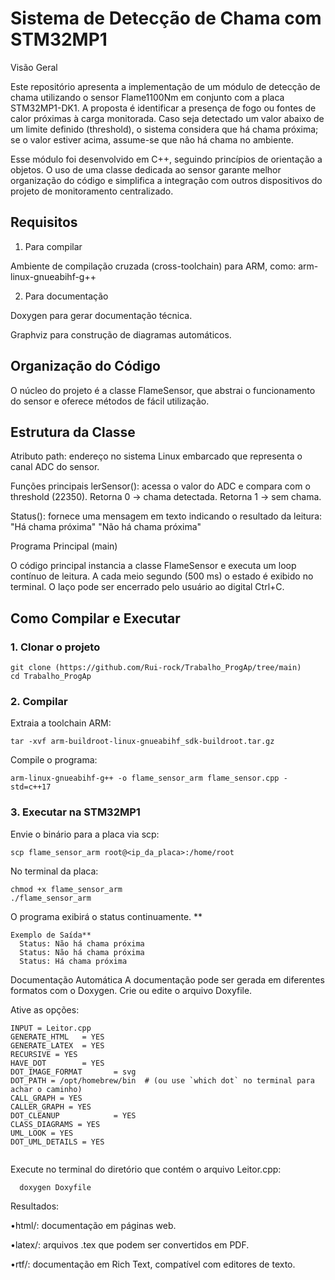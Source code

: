 # Sistema de Detecção de Chama com STM32MP1
Visão Geral

  Este repositório apresenta a implementação de um módulo de detecção de chama utilizando o sensor Flame1100Nm em conjunto com a placa STM32MP1-DK1.
A proposta é identificar a presença de fogo ou fontes de calor próximas à carga monitorada. Caso seja detectado um valor abaixo de um limite definido (threshold), o sistema considera que há chama próxima; se o valor estiver acima, assume-se que não há chama no ambiente.

  Esse módulo foi desenvolvido em C++, seguindo princípios de orientação a objetos. O uso de uma classe dedicada ao sensor garante melhor organização do código e simplifica a integração com outros dispositivos do projeto de monitoramento centralizado.

## **Requisitos**
1) Para compilar

Ambiente de compilação cruzada (cross-toolchain) para ARM, como:
arm-linux-gnueabihf-g++

2) Para documentação

Doxygen para gerar documentação técnica.

Graphviz para construção de diagramas automáticos.

## **Organização do Código**

O núcleo do projeto é a classe FlameSensor, que abstrai o funcionamento do sensor e oferece métodos de fácil utilização.

## **Estrutura da Classe**

Atributo
  path: endereço no sistema Linux embarcado que representa o canal ADC do sensor.

Funções principais
  lerSensor(): acessa o valor do ADC e compara com o threshold (22350).
  Retorna 0 → chama detectada.
  Retorna 1 → sem chama.

Status(): fornece uma mensagem em texto indicando o resultado da leitura:
  "Há chama próxima"
  "Não há chama próxima"

Programa Principal (main)

O código principal instancia a classe FlameSensor e executa um loop contínuo de leitura.
A cada meio segundo (500 ms) o estado é exibido no terminal.
O laço pode ser encerrado pelo usuário ao digital Ctrl+C.

## **Como Compilar e Executar**
### **1. Clonar o projeto**
```
git clone (https://github.com/Rui-rock/Trabalho_ProgAp/tree/main)
cd Trabalho_ProgAp
```
### **2. Compilar**

Extraia a toolchain ARM:
```
tar -xvf arm-buildroot-linux-gnueabihf_sdk-buildroot.tar.gz
```
Compile o programa:
```
arm-linux-gnueabihf-g++ -o flame_sensor_arm flame_sensor.cpp -std=c++17
```
### **3. Executar na STM32MP1**

Envie o binário para a placa via scp:
```
scp flame_sensor_arm root@<ip_da_placa>:/home/root
```
No terminal da placa:
```
chmod +x flame_sensor_arm
./flame_sensor_arm
```
O programa exibirá o status continuamente.
**
```
Exemplo de Saída**
  Status: Não há chama próxima
  Status: Não há chama próxima
  Status: Há chama próxima
```
Documentação Automática
  A documentação pode ser gerada em diferentes formatos com o Doxygen.
  Crie ou edite o arquivo Doxyfile.

Ative as opções:
```
INPUT = Leitor.cpp
GENERATE_HTML   = YES
GENERATE_LATEX  = YES
RECURSIVE = YES
HAVE_DOT        = YES
DOT_IMAGE_FORMAT       = svg
DOT_PATH = /opt/homebrew/bin  # (ou use `which dot` no terminal para achar o caminho)
CALL_GRAPH = YES
CALLER_GRAPH = YES
DOT_CLEANUP            = YES
CLASS_DIAGRAMS = YES
UML_LOOK = YES
DOT_UML_DETAILS = YES


```
Execute no terminal do diretório que contém o arquivo Leitor.cpp:
```
  doxygen Doxyfile

``` 

Resultados:

  •html/: documentação em páginas web.

  •latex/: arquivos .tex que podem ser convertidos em PDF.

  •rtf/: documentação em Rich Text, compatível com editores de texto.
